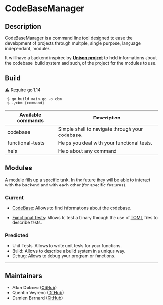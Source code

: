 # CodeBaseManager

## Description
CodeBaseManager is a command line tool designed to ease the development of projects through multiple, single purpose, language independant, modules.

It will have a backend inspired by **[Unison project](https://www.unisonweb.org/)** to hold informations about the codebase, build system and such, of the project for the modules to use.

## Build

:warning: Require go 1.14
```
 $ go build main.go -o cbm
 $ ./cbm [command]
```
|Available commands | Description |
|-------------------|------------|
  |codebase         | Simple shell to navigate through your codebase. |
  |functional-tests | Helps you deal with your functional tests. |
  |help             | Help about any command |

## Modules
A module fills up a specific task. In the future they will be able to interact with the backend and with each other (for specific features).

### Current

- [CodeBase](): Allows to find informations about the codebase.

- [Functional Tests](): Allows to test a binary through the use of [TOML](https://github.com/toml-lang/toml) files to describe tests.

### Predicted

- Unit Tests: Allows to write unit tests for your functions.
- Build: Allows to describe a build system in a unique way.
- Debug: Allows to debug your program or functions.


------------
## Maintainers

 - Allan Debeve ([GitHub](https://github.com/Gfaim))
 - Quentin Veyrenc ([GitHub](https://github.com/VrncQuentin))
 - Damien Bernard ([GitHub](https://github.com/Encorpluptit))
